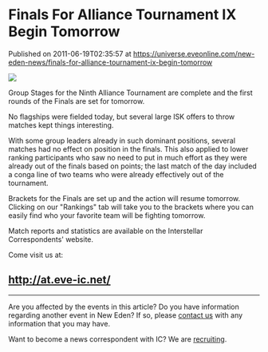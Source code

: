 # Finals For Alliance Tournament IX Begin Tomorrow
Published on 2011-06-19T02:35:57 at https://universe.eveonline.com/new-eden-news/finals-for-alliance-tournament-ix-begin-tomorrow

![](http://www.eve-ic.net/media/assets/icarticlebanner.png)  
  
Group Stages for the Ninth Alliance Tournament are complete and the first rounds of the Finals are set for tomorrow.  
  
No flagships were fielded today, but several large ISK offers to throw matches kept things interesting.  
  
With some group leaders already in such dominant positions, several matches had no effect on position in the finals. This also applied to lower ranking participants who saw no need to put in much effort as they were already out of the finals based on points; the last match of the day included a conga line of two teams who were already effectively out of the tournament.  
  
Brackets for the Finals are set up and the action will resume tomorrow. Clicking on our "Rankings" tab will take you to the brackets where you can easily find who your favorite team will be fighting tomorrow.   
  
Match reports and statistics are available on the Interstellar Correspondents' website.  
  
Come visit us at:

## <http://at.eve-ic.net/>

* * *

Are you affected by the events in this article? Do you have information regarding another event in New Eden? If so, please [contact us](http://www.eveonline.com/news.asp?a=submitrp) with any information that you may have.  
  
Want to become a news correspondent with IC? We are [recruiting](http://www.eveonline.com/isd.asp).
